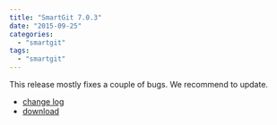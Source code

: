 ```yaml
---
title: "SmartGit 7.0.3"
date: "2015-09-25"
categories: 
  - "smartgit"
tags: 
  - "smartgit"
---
```


This release mostly fixes a couple of bugs. We recommend to update.

- [change log](http://www.syntevo.com/smartgit/changelog.txt)
- [download](http://www.syntevo.com/smartgit/download)
